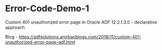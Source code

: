 # Error-Code-Demo-1
Custom 401 unauthorized error page in Oracle ADF 12.2.1.3.0 - declarative approach

Blog - https://adfsolutions.anirbanblogs.com/2018/11/custom-401-unauthorized-error-page-adf.html
